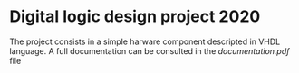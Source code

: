 # Digital logic design project 2020

The project consists in a simple harware component descripted in VHDL language. A full documentation can be consulted in the *documentation.pdf* file
